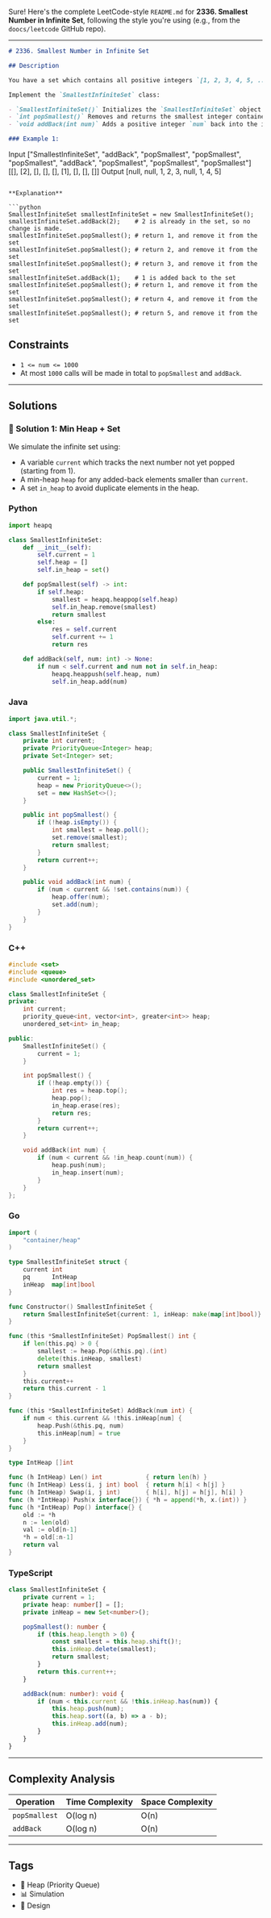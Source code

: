 Sure! Here's the complete LeetCode-style `README.md` for **2336. Smallest Number in Infinite Set**, following the style you're using (e.g., from the `doocs/leetcode` GitHub repo).

---

```markdown
# 2336. Smallest Number in Infinite Set

## Description

You have a set which contains all positive integers `[1, 2, 3, 4, 5, ...]`.

Implement the `SmallestInfiniteSet` class:

- `SmallestInfiniteSet()` Initializes the `SmallestInfiniteSet` object to contain all positive integers.
- `int popSmallest()` Removes and returns the smallest integer contained in the infinite set.
- `void addBack(int num)` Adds a positive integer `num` back into the infinite set, if it is not already in the infinite set.

### Example 1:

```
Input
["SmallestInfiniteSet", "addBack", "popSmallest", "popSmallest", "popSmallest", "addBack", "popSmallest", "popSmallest", "popSmallest"]
[[], [2], [], [], [], [1], [], [], []]
Output
[null, null, 1, 2, 3, null, 1, 4, 5]
```

**Explanation**

```python
SmallestInfiniteSet smallestInfiniteSet = new SmallestInfiniteSet();
smallestInfiniteSet.addBack(2);    # 2 is already in the set, so no change is made.
smallestInfiniteSet.popSmallest(); # return 1, and remove it from the set
smallestInfiniteSet.popSmallest(); # return 2, and remove it from the set
smallestInfiniteSet.popSmallest(); # return 3, and remove it from the set
smallestInfiniteSet.addBack(1);    # 1 is added back to the set
smallestInfiniteSet.popSmallest(); # return 1, and remove it from the set
smallestInfiniteSet.popSmallest(); # return 4, and remove it from the set
smallestInfiniteSet.popSmallest(); # return 5, and remove it from the set
```

## Constraints

- `1 <= num <= 1000`
- At most `1000` calls will be made in total to `popSmallest` and `addBack`.

---

## Solutions

### 🧠 Solution 1: Min Heap + Set

We simulate the infinite set using:

- A variable `current` which tracks the next number not yet popped (starting from 1).
- A min-heap `heap` for any added-back elements smaller than `current`.
- A set `in_heap` to avoid duplicate elements in the heap.

### Python

```python
import heapq

class SmallestInfiniteSet:
    def __init__(self):
        self.current = 1
        self.heap = []
        self.in_heap = set()

    def popSmallest(self) -> int:
        if self.heap:
            smallest = heapq.heappop(self.heap)
            self.in_heap.remove(smallest)
            return smallest
        else:
            res = self.current
            self.current += 1
            return res

    def addBack(self, num: int) -> None:
        if num < self.current and num not in self.in_heap:
            heapq.heappush(self.heap, num)
            self.in_heap.add(num)
```

### Java

```java
import java.util.*;

class SmallestInfiniteSet {
    private int current;
    private PriorityQueue<Integer> heap;
    private Set<Integer> set;

    public SmallestInfiniteSet() {
        current = 1;
        heap = new PriorityQueue<>();
        set = new HashSet<>();
    }

    public int popSmallest() {
        if (!heap.isEmpty()) {
            int smallest = heap.poll();
            set.remove(smallest);
            return smallest;
        }
        return current++;
    }

    public void addBack(int num) {
        if (num < current && !set.contains(num)) {
            heap.offer(num);
            set.add(num);
        }
    }
}
```

### C++

```cpp
#include <set>
#include <queue>
#include <unordered_set>

class SmallestInfiniteSet {
private:
    int current;
    priority_queue<int, vector<int>, greater<int>> heap;
    unordered_set<int> in_heap;

public:
    SmallestInfiniteSet() {
        current = 1;
    }

    int popSmallest() {
        if (!heap.empty()) {
            int res = heap.top();
            heap.pop();
            in_heap.erase(res);
            return res;
        }
        return current++;
    }

    void addBack(int num) {
        if (num < current && !in_heap.count(num)) {
            heap.push(num);
            in_heap.insert(num);
        }
    }
};
```

### Go

```go
import (
    "container/heap"
)

type SmallestInfiniteSet struct {
    current int
    pq      IntHeap
    inHeap  map[int]bool
}

func Constructor() SmallestInfiniteSet {
    return SmallestInfiniteSet{current: 1, inHeap: make(map[int]bool)}
}

func (this *SmallestInfiniteSet) PopSmallest() int {
    if len(this.pq) > 0 {
        smallest := heap.Pop(&this.pq).(int)
        delete(this.inHeap, smallest)
        return smallest
    }
    this.current++
    return this.current - 1
}

func (this *SmallestInfiniteSet) AddBack(num int) {
    if num < this.current && !this.inHeap[num] {
        heap.Push(&this.pq, num)
        this.inHeap[num] = true
    }
}

type IntHeap []int

func (h IntHeap) Len() int            { return len(h) }
func (h IntHeap) Less(i, j int) bool  { return h[i] < h[j] }
func (h IntHeap) Swap(i, j int)       { h[i], h[j] = h[j], h[i] }
func (h *IntHeap) Push(x interface{}) { *h = append(*h, x.(int)) }
func (h *IntHeap) Pop() interface{} {
    old := *h
    n := len(old)
    val := old[n-1]
    *h = old[:n-1]
    return val
}
```

### TypeScript

```ts
class SmallestInfiniteSet {
    private current = 1;
    private heap: number[] = [];
    private inHeap = new Set<number>();

    popSmallest(): number {
        if (this.heap.length > 0) {
            const smallest = this.heap.shift()!;
            this.inHeap.delete(smallest);
            return smallest;
        }
        return this.current++;
    }

    addBack(num: number): void {
        if (num < this.current && !this.inHeap.has(num)) {
            this.heap.push(num);
            this.heap.sort((a, b) => a - b);
            this.inHeap.add(num);
        }
    }
}
```

---

## Complexity Analysis

| Operation      | Time Complexity | Space Complexity |
|----------------|------------------|------------------|
| `popSmallest`  | O(log n)         | O(n)             |
| `addBack`      | O(log n)         | O(n)             |

---

## Tags

- 🔢 Heap (Priority Queue)
- 📊 Simulation
- 🧠 Design
```


